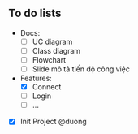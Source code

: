 ## To do lists
- Docs:
    - [ ] UC diagram
    - [ ] Class diagram
    - [ ] Flowchart
    - [ ] Slide mô tả tiến độ công việc
- Features:
    - [x] Connect
    - [ ] Login
    - [ ] ...
- [x] Init Project @duong
